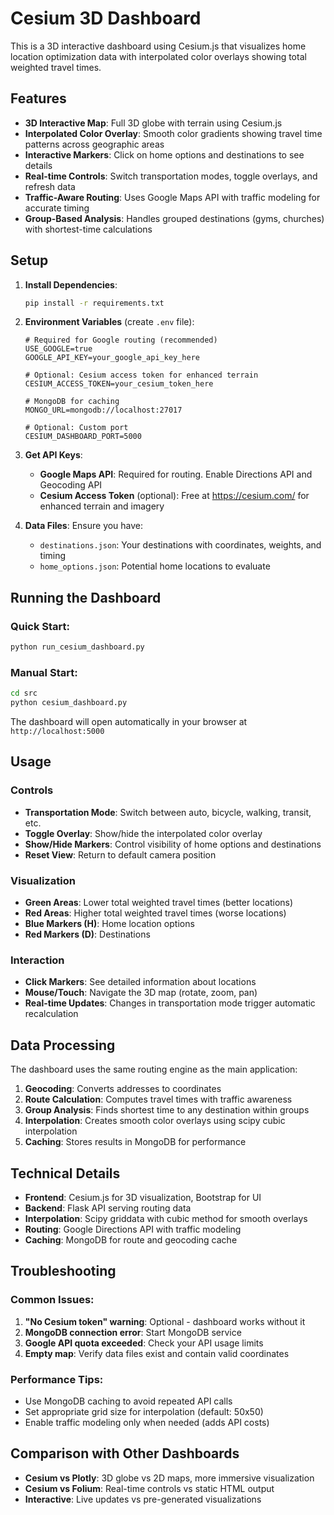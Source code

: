 # Cesium 3D Dashboard

This is a 3D interactive dashboard using Cesium.js that visualizes home location optimization data with interpolated color overlays showing total weighted travel times.

## Features

- **3D Interactive Map**: Full 3D globe with terrain using Cesium.js
- **Interpolated Color Overlay**: Smooth color gradients showing travel time patterns across geographic areas
- **Interactive Markers**: Click on home options and destinations to see details
- **Real-time Controls**: Switch transportation modes, toggle overlays, and refresh data
- **Traffic-Aware Routing**: Uses Google Maps API with traffic modeling for accurate timing
- **Group-Based Analysis**: Handles grouped destinations (gyms, churches) with shortest-time calculations

## Setup

1. **Install Dependencies**:
   ```bash
   pip install -r requirements.txt
   ```

2. **Environment Variables** (create `.env` file):
   ```
   # Required for Google routing (recommended)
   USE_GOOGLE=true
   GOOGLE_API_KEY=your_google_api_key_here
   
   # Optional: Cesium access token for enhanced terrain
   CESIUM_ACCESS_TOKEN=your_cesium_token_here
   
   # MongoDB for caching
   MONGO_URL=mongodb://localhost:27017
   
   # Optional: Custom port
   CESIUM_DASHBOARD_PORT=5000
   ```

3. **Get API Keys**:
   - **Google Maps API**: Required for routing. Enable Directions API and Geocoding API
   - **Cesium Access Token** (optional): Free at https://cesium.com/ for enhanced terrain and imagery

4. **Data Files**: Ensure you have:
   - `destinations.json`: Your destinations with coordinates, weights, and timing
   - `home_options.json`: Potential home locations to evaluate

## Running the Dashboard

### Quick Start:
```bash
python run_cesium_dashboard.py
```

### Manual Start:
```bash
cd src
python cesium_dashboard.py
```

The dashboard will open automatically in your browser at `http://localhost:5000`

## Usage

### Controls
- **Transportation Mode**: Switch between auto, bicycle, walking, transit, etc.
- **Toggle Overlay**: Show/hide the interpolated color overlay
- **Show/Hide Markers**: Control visibility of home options and destinations
- **Reset View**: Return to default camera position

### Visualization
- **Green Areas**: Lower total weighted travel times (better locations)
- **Red Areas**: Higher total weighted travel times (worse locations)
- **Blue Markers (H)**: Home location options
- **Red Markers (D)**: Destinations

### Interaction
- **Click Markers**: See detailed information about locations
- **Mouse/Touch**: Navigate the 3D map (rotate, zoom, pan)
- **Real-time Updates**: Changes in transportation mode trigger automatic recalculation

## Data Processing

The dashboard uses the same routing engine as the main application:

1. **Geocoding**: Converts addresses to coordinates
2. **Route Calculation**: Computes travel times with traffic awareness
3. **Group Analysis**: Finds shortest time to any destination within groups
4. **Interpolation**: Creates smooth color overlays using scipy cubic interpolation
5. **Caching**: Stores results in MongoDB for performance

## Technical Details

- **Frontend**: Cesium.js for 3D visualization, Bootstrap for UI
- **Backend**: Flask API serving routing data
- **Interpolation**: Scipy griddata with cubic method for smooth overlays
- **Routing**: Google Directions API with traffic modeling
- **Caching**: MongoDB for route and geocoding cache

## Troubleshooting

### Common Issues:

1. **"No Cesium token" warning**: Optional - dashboard works without it
2. **MongoDB connection error**: Start MongoDB service
3. **Google API quota exceeded**: Check your API usage limits
4. **Empty map**: Verify data files exist and contain valid coordinates

### Performance Tips:

- Use MongoDB caching to avoid repeated API calls
- Set appropriate grid size for interpolation (default: 50x50)
- Enable traffic modeling only when needed (adds API costs)

## Comparison with Other Dashboards

- **Cesium vs Plotly**: 3D globe vs 2D maps, more immersive visualization
- **Cesium vs Folium**: Real-time controls vs static HTML output
- **Interactive**: Live updates vs pre-generated visualizations
